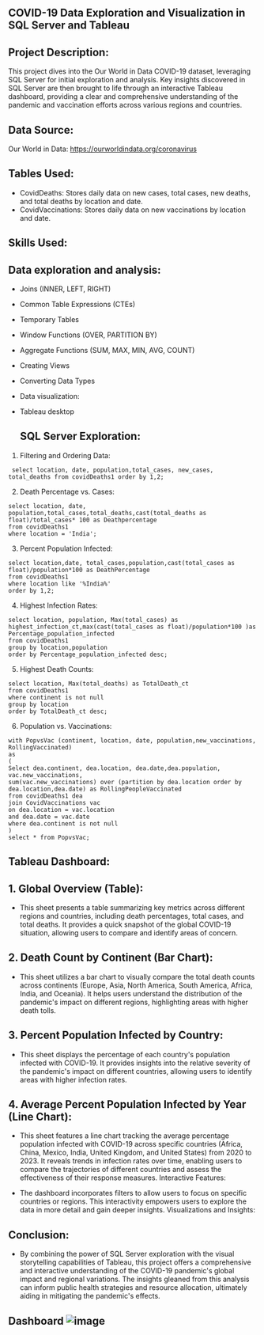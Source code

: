 ## COVID-19 Data Exploration and Visualization in SQL Server and Tableau

## Project Description:

This project dives into the Our World in Data COVID-19 dataset, leveraging SQL Server for initial exploration and analysis. Key insights discovered in SQL Server are then brought to life through an interactive Tableau dashboard, providing a clear and comprehensive understanding of the pandemic and vaccination efforts across various regions and countries.

## Data Source:

Our World in Data: https://ourworldindata.org/coronavirus

## Tables Used:

- CovidDeaths: Stores daily data on new cases, total cases, new deaths, and total deaths by location and date.
- CovidVaccinations: Stores daily data on new vaccinations by location and date.

##  Skills Used:

## Data exploration and analysis:
- Joins (INNER, LEFT, RIGHT)
- Common Table Expressions (CTEs)
- Temporary Tables
- Window Functions (OVER, PARTITION BY)
- Aggregate Functions (SUM, MAX, MIN, AVG, COUNT)
- Creating Views
- Converting Data Types
- Data visualization:
- Tableau desktop

  ## SQL Server Exploration:

1. Filtering and Ordering Data:
~~~
 select location, date, population,total_cases, new_cases, total_deaths from covidDeaths1 order by 1,2;
~~~

2. Death Percentage vs. Cases:
~~~
select location, date, population,total_cases,total_deaths,cast(total_deaths as float)/total_cases* 100 as Deathpercentage 
from covidDeaths1 
where location = 'India';
~~~

3. Percent Population Infected:
~~~
select location,date, total_cases,population,cast(total_cases as float)/population*100 as DeathPercentage 
from covidDeaths1
where location like '%India%'
order by 1,2;
~~~

4. Highest Infection Rates:
~~~
select location, population, Max(total_cases) as highest_infection_ct,max(cast(total_cases as float)/population*100 )as Percentage_population_infected 
from covidDeaths1 
group by location,population
order by Percentage_population_infected desc;
~~~

5. Highest Death Counts:
~~~
select location, Max(total_deaths) as TotalDeath_ct
from covidDeaths1 
where continent is not null
group by location
order by TotalDeath_ct desc;
~~~

6. Population vs. Vaccinations:
~~~
with PopvsVac (continent, location, date, population,new_vaccinations, RollingVaccinated)
as
(
Select dea.continent, dea.location, dea.date,dea.population, vac.new_vaccinations,
sum(vac.new_vaccinations) over (partition by dea.location order by dea.location,dea.date) as RollingPeopleVaccinated
from covidDeaths1 dea
join CovidVaccinations vac
on dea.location = vac.location
and dea.date = vac.date
where dea.continent is not null
)
select * from PopvsVac;
~~~

## Tableau Dashboard:

## 1. Global Overview (Table):

- This sheet presents a table summarizing key metrics across different regions and countries, including death percentages, total cases, and total deaths.
It provides a quick snapshot of the global COVID-19 situation, allowing users to compare and identify areas of concern.

## 2. Death Count by Continent (Bar Chart):

- This sheet utilizes a bar chart to visually compare the total death counts across continents (Europe, Asia, North America, South America, Africa, India, and Oceania).
It helps users understand the distribution of the pandemic's impact on different regions, highlighting areas with higher death tolls.

## 3. Percent Population Infected by Country:

- This sheet displays the percentage of each country's population infected with COVID-19.
It provides insights into the relative severity of the pandemic's impact on different countries, allowing users to identify areas with higher infection rates.

## 4. Average Percent Population Infected by Year (Line Chart):

- This sheet features a line chart tracking the average percentage population infected with COVID-19 across specific countries (Africa, China, Mexico, India, United Kingdom, and United States) from 2020 to 2023.
It reveals trends in infection rates over time, enabling users to compare the trajectories of different countries and assess the effectiveness of their response measures.
Interactive Features:

- The dashboard incorporates filters to allow users to focus on specific countries or regions.
This interactivity empowers users to explore the data in more detail and gain deeper insights.
Visualizations and Insights:

## Conclusion:

- By combining the power of SQL Server exploration with the visual storytelling capabilities of Tableau, this project offers a comprehensive and interactive understanding of the COVID-19 pandemic's global impact and regional variations. The insights gleaned from this analysis can inform public health strategies and resource allocation, ultimately aiding in mitigating the pandemic's effects.

## Dashboard ![image](.Image/image1.png)

 

